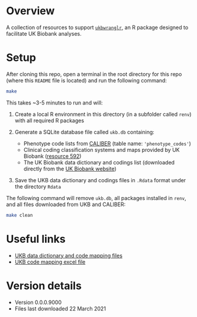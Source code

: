 # Overview

A collection of resources to support [`ukbwranglr`](https://rmgpanw.github.io/ukbwranglr/index.html), an R package designed to facilitate UK Biobank analyses.

# Setup

After cloning this repo, open a terminal in the root directory for this repo (where this `README` file is located) and run the following command:

```bash
make
```

This takes ~3-5 minutes to run and will:

1. Create a local R environment in this directory (in a subfolder called `renv`) with all required R packages
1. Generate a SQLite database file called `ukb.db` containing:

    - Phenotype code lists from [CALIBER](https://github.com/spiros/chronological-map-phenotypes) (table name: `'phenotype_codes'`)
    - Clinical coding classification systems and maps provided by UK Biobank ([resource 592](https://biobank.ndph.ox.ac.uk/showcase/refer.cgi?id=592))
    - The UK Biobank data dictionary and codings list (downloaded directly from the [UK Biobank website](https://biobank.ctsu.ox.ac.uk/crystal/exinfo.cgi?src=accessing_data_guide))
    
1. Save the UKB data dictionary and codings files in `.Rdata` format under the directory `Rdata`

The following command will remove `ukb.db`, all packages installed in `renv`, and all files downloaded from UKB and CALIBER:

```bash
make clean
```

# Useful links

- [UKB data dictionary and code mapping files](https://biobank.ctsu.ox.ac.uk/crystal/exinfo.cgi?src=accessing_data_guide)
- [UKB code mapping excel file](https://biobank.ndph.ox.ac.uk/ukb/refer.cgi?id=592)

# Version details

- Version 0.0.0.9000
- Files last downloaded 22 March 2021
